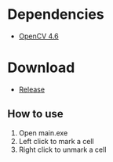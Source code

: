 # Dependencies
- [OpenCV 4.6](https://opencv.org/releases/ "OpenCV 4.6")

# Download
- [Release](https://github.com/rockymoto517/keyrat-bingo/releases/ "Release")

## How to use
1. Open main.exe
2. Left click to mark a cell
3. Right click to unmark a cell
